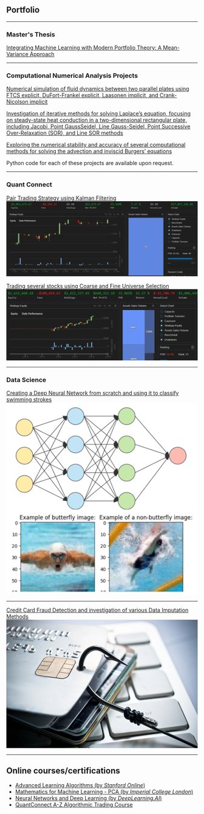 ## Portfolio

---
### Master's Thesis
[Integrating Machine Learning with Modern Portfolio Theory: A Mean-Variance Approach](<pdf/Dissertation.pdf>)

---

### Computational Numerical Analysis Projects
[Numerical simulation of fluid dynamics between two parallel plates using FTCS explicit, DuFort-Frankel explicit, Laasonen implicit, and Crank-Nicolson implicit](<pdf/MT5846 - P1.pdf>)

[Investigation of iterative methods for solving Laplace’s equation, focusing on steady-state heat conduction in a two-dimensional rectangular plate, including Jacobi, Point GaussSeidel, Line Gauss-Seidel, Point Successive Over-Relaxation (SOR), and Line SOR methods](<pdf/MT5846 - P2.pdf>)

[Exploring the numerical stability and accuracy of several computational methods for solving the advection and inviscid Burgers’ equations](<pdf/MT5846 - P3.pdf>)

Python code for each of these projects are available upon request.


---

### Quant Connect
[Pair Trading Strategy using Kalman Filtering](/projects/kalmanFilter/kalmanFilter.html)
<img src="projects/kalmanFilter/backtestSummary.png?raw=false"/>

[Trading several stocks using Coarse and Fine Universe Selection](/projects/multiStock/multiStock.html)
<img src="projects/multiStock/backtestResults.png?raw=false"/>


---

### Data Science

[Creating a Deep Neural Network from scratch and using it to classify swimming strokes](/projects/deepNN/3LayerNN.html)
<img src="projects/deepNN/thumbnail.png?raw=true"/>

---

[Credit Card Fraud Detection and investigation of various Data Imputation Methods](/projects/fraudDetection/fraudDetection.html)
<img src="projects/fraudDetection/fraudImage.jpg?raw=true"/>

---


## Online courses/certifications
- [Advanced Learning Algorithms (by *Stanford Online*)](<certifications/advancedLearningAlgorithms.pdf>)
- [Mathematics for Machine Learning - PCA  (by *Imperial College London*)](<certifications/Mathematics For Machine Learning - PCA.pdf>)
- [Neural Networks and Deep Learning (by *DeepLearning.AI*)](</certifications/Deep Learning and Neural Networks.pdf>)
- [QuantConnect A-Z Algorithmic Trading Course](</certifications/A-Z Algorithmic Trading Course.png>)
